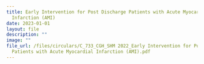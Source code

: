 ```yaml
---
title: Early Intervention for Post Discharge Patients with Acute Myocardial
  Infarction (AMI)
date: 2023-01-01
layout: file
description: ""
image: ""
file_url: /files/circulars/C_733_CGH_SHM 2022_Early Intervention for Post Discharge
  Patients with Acute Myocardial Infarction (AMI).pdf
---
```

